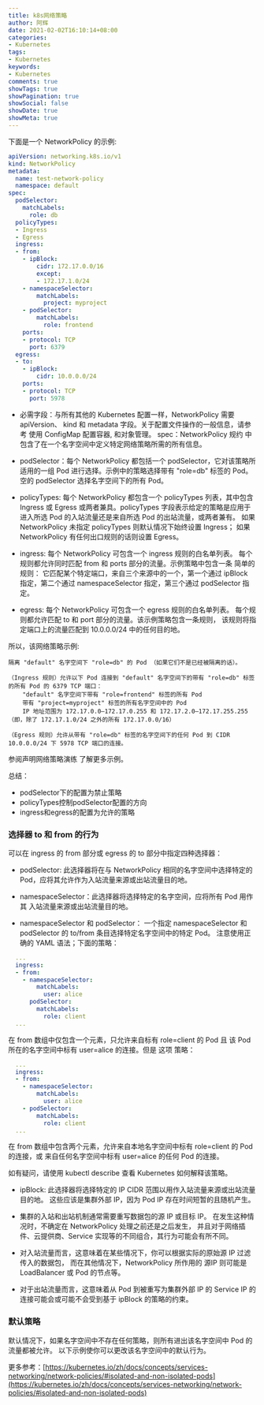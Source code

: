 ```yaml
---
title: k8s网络策略
author: 阿辉
date: 2021-02-02T16:10:14+08:00
categories:
- Kubernetes
tags:
- Kubernetes
keywords:
- Kubernetes
comments: true
showTags: true
showPagination: true
showSocial: false
showDate: true
showMeta: true
---
```

下面是一个 NetworkPolicy 的示例:
```yaml
apiVersion: networking.k8s.io/v1
kind: NetworkPolicy
metadata:
  name: test-network-policy
  namespace: default
spec:
  podSelector:
    matchLabels:
      role: db
  policyTypes:
  - Ingress
  - Egress
  ingress:
  - from:
    - ipBlock:
        cidr: 172.17.0.0/16
        except:
        - 172.17.1.0/24
    - namespaceSelector:
        matchLabels:
          project: myproject
    - podSelector:
        matchLabels:
          role: frontend
    ports:
    - protocol: TCP
      port: 6379
  egress:
  - to:
    - ipBlock:
        cidr: 10.0.0.0/24
    ports:
    - protocol: TCP
      port: 5978
```
- 必需字段：与所有其他的 Kubernetes 配置一样，NetworkPolicy 需要 apiVersion、 kind 和 metadata 字段。关于配置文件操作的一般信息，请参考 使用 ConfigMap 配置容器, 和对象管理。
spec：NetworkPolicy 规约 中包含了在一个名字空间中定义特定网络策略所需的所有信息。

- podSelector：每个 NetworkPolicy 都包括一个 podSelector，它对该策略所适用的一组 Pod 进行选择。示例中的策略选择带有 "role=db" 标签的 Pod。 空的 podSelector 选择名字空间下的所有 Pod。

- policyTypes: 每个 NetworkPolicy 都包含一个 policyTypes 列表，其中包含 Ingress 或 Egress 或两者兼具。policyTypes 字段表示给定的策略是应用于 进入所选 Pod 的入站流量还是来自所选 Pod 的出站流量，或两者兼有。 如果 NetworkPolicy 未指定 policyTypes 则默认情况下始终设置 Ingress； 如果 NetworkPolicy 有任何出口规则的话则设置 Egress。

- ingress: 每个 NetworkPolicy 可包含一个 ingress 规则的白名单列表。 每个规则都允许同时匹配 from 和 ports 部分的流量。示例策略中包含一条 简单的规则： 它匹配某个特定端口，来自三个来源中的一个，第一个通过 ipBlock 指定，第二个通过 namespaceSelector 指定，第三个通过 podSelector 指定。

- egress: 每个 NetworkPolicy 可包含一个 egress 规则的白名单列表。 每个规则都允许匹配 to 和 port 部分的流量。该示例策略包含一条规则， 该规则将指定端口上的流量匹配到 10.0.0.0/24 中的任何目的地。

<!--more-->

所以，该网络策略示例:

    隔离 "default" 名字空间下 "role=db" 的 Pod （如果它们不是已经被隔离的话）。

    （Ingress 规则）允许以下 Pod 连接到 "default" 名字空间下的带有 "role=db" 标签的所有 Pod 的 6379 TCP 端口：
        "default" 名字空间下带有 "role=frontend" 标签的所有 Pod
        带有 "project=myproject" 标签的所有名字空间中的 Pod
        IP 地址范围为 172.17.0.0–172.17.0.255 和 172.17.2.0–172.17.255.255 （即，除了 172.17.1.0/24 之外的所有 172.17.0.0/16）

    （Egress 规则）允许从带有 "role=db" 标签的名字空间下的任何 Pod 到 CIDR 10.0.0.0/24 下 5978 TCP 端口的连接。

参阅声明网络策略演练 了解更多示例。

总结：
- podSelector下的配置为禁止策略
- policyTypes控制podSelector配置的方向
- ingress和egress的配置为允许的策略

### 选择器 to 和 from 的行为

可以在 ingress 的 from 部分或 egress 的 to 部分中指定四种选择器：

- podSelector: 此选择器将在与 NetworkPolicy 相同的名字空间中选择特定的 Pod，应将其允许作为入站流量来源或出站流量目的地。

- namespaceSelector：此选择器将选择特定的名字空间，应将所有 Pod 用作其 入站流量来源或出站流量目的地。

- namespaceSelector 和 podSelector： 一个指定 namespaceSelector 和 podSelector 的 to/from 条目选择特定名字空间中的特定 Pod。 注意使用正确的 YAML 语法；下面的策略：
```yaml
  ...
  ingress:
  - from:
    - namespaceSelector:
        matchLabels:
          user: alice
      podSelector:
        matchLabels:
          role: client
  ...
```
在 from 数组中仅包含一个元素，只允许来自标有 role=client 的 Pod 且 该 Pod 所在的名字空间中标有 user=alice 的连接。但是 这项 策略：
```yaml
  ...
  ingress:
  - from:
    - namespaceSelector:
        matchLabels:
          user: alice
    - podSelector:
        matchLabels:
          role: client
  ...
```
在 from 数组中包含两个元素，允许来自本地名字空间中标有 role=client 的 Pod 的连接，或 来自任何名字空间中标有 user=alice 的任何 Pod 的连接。

如有疑问，请使用 kubectl describe 查看 Kubernetes 如何解释该策略。

- ipBlock: 此选择器将选择特定的 IP CIDR 范围以用作入站流量来源或出站流量目的地。 这些应该是集群外部 IP，因为 Pod IP 存在时间短暂的且随机产生。

- 集群的入站和出站机制通常需要重写数据包的源 IP 或目标 IP。 在发生这种情况时，不确定在 NetworkPolicy 处理之前还是之后发生， 并且对于网络插件、云提供商、Service 实现等的不同组合，其行为可能会有所不同。

- 对入站流量而言，这意味着在某些情况下，你可以根据实际的原始源 IP 过滤传入的数据包， 而在其他情况下，NetworkPolicy 所作用的 源IP 则可能是 LoadBalancer 或 Pod 的节点等。

- 对于出站流量而言，这意味着从 Pod 到被重写为集群外部 IP 的 Service IP 的连接可能会或可能不会受到基于 ipBlock 的策略的约束。

### 默认策略
默认情况下，如果名字空间中不存在任何策略，则所有进出该名字空间中 Pod 的流量都被允许。 以下示例使你可以更改该名字空间中的默认行为。


更多参考：[https://kubernetes.io/zh/docs/concepts/services-networking/network-policies/#isolated-and-non-isolated-pods](https://kubernetes.io/zh/docs/concepts/services-networking/network-policies/#isolated-and-non-isolated-pods)